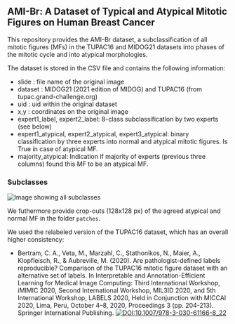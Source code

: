 ## AMI-Br: A Dataset of Typical and Atypical Mitotic Figures on Human Breast Cancer

This repository provides the AMI-Br dataset, a subclassification of all mitotic figures (MFs) in the TUPAC16 and MIDOG21 datasets into phases of the mitotic cycle and into atypical morphologies.

The dataset is stored in the CSV file and contains the following information:
- slide : file name of the original image
- dataset : MIDOG21 (2021 edition of MIDOG) and TUPAC16 (from tupac.grand-challenge.org)
- uid : uid within the original dataset
- x,y : coordinates on the original image
- expert1_label, expert2_label: 8-class subclassification by two experts (see below)
- expert1_atypical, expert2_atypical, expert3_atypical: binary classification by three experts into normal and atypical mitotic figures. Is True in case of atypical MF.
- majority_atypical: Indication if majority of experts (previous three columns) found this MF to be an atypical MF.

### Subclasses

![Image showing all subclasses](./images/0000-fig1.png)


We futhermore provide crop-outs (128x128 px) of the agreed atypical and normal MF in the folder `patches`.

We used the relabeled version of the TUPAC16 dataset, which has an overall higher consistency:
- Bertram, C. A., Veta, M., Marzahl, C., Stathonikos, N., Maier, A., Klopfleisch, R., & Aubreville, M. (2020). Are pathologist-defined labels reproducible? Comparison of the TUPAC16 mitotic figure dataset with an alternative set of labels. In Interpretable and Annotation-Efficient Learning for Medical Image Computing: Third International Workshop, iMIMIC 2020, Second International Workshop, MIL3ID 2020, and 5th International Workshop, LABELS 2020, Held in Conjunction with MICCAI 2020, Lima, Peru, October 4–8, 2020, Proceedings 3 (pp. 204-213). Springer International Publishing. [![DOI:10.1007/978-3-030-61166-8_22](https://zenodo.org/badge/DOI/10.1007/978-3-030-61166-8_22.svg)](https://doi.org/10.1007/978-3-030-61166-8_22)


